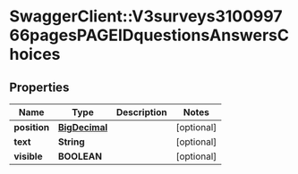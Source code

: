 # SwaggerClient::V3surveys310099766pagesPAGEIDquestionsAnswersChoices

## Properties
Name | Type | Description | Notes
------------ | ------------- | ------------- | -------------
**position** | [**BigDecimal**](BigDecimal.md) |  | [optional] 
**text** | **String** |  | [optional] 
**visible** | **BOOLEAN** |  | [optional] 

